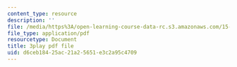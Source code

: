 ```yaml
---
content_type: resource
description: ''
file: /media/https%3A/open-learning-course-data-rc.s3.amazonaws.com/15-071-the-analytics-edge-spring-2017/d6ceb18425ac21a25651e3c2a95c4709_EQYlOQjzYOA.pdf
file_type: application/pdf
resourcetype: Document
title: 3play pdf file
uid: d6ceb184-25ac-21a2-5651-e3c2a95c4709
---
```


